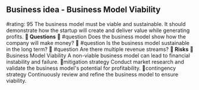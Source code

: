 

## Business idea - Business Model Viability
#rating: 95
The business model must be viable and sustainable. It should demonstrate how the startup will create and deliver value while generating profits.
**💭 Questions**
💭 #question Does the business model show how the company will make money?
 💭 #question Is the business model sustainable in the long term?
 💭 #question Are there multiple revenue streams?
**🚨 Risks**
🚨Business Model Viability
A non-viable business model can lead to financial instability and failure.
🚨mitigation strategy
Conduct market research and validate the business model's potential for profitability.
🚨contingency strategy
Continuously review and refine the business model to ensure viability.





